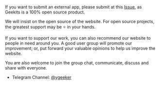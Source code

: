 If you want to submit an external app, please submit at this [Issue](https://github.com/RiverTwilight/YgkTool/issues/64), as Geekits is a 100% open source product.

We will insist on the open source of the website. For open source projects, the greatest support may be ⭐ in your hands.

If you want to support our work, you can also recommend our website to people in need around you. A good user group will promote our improvement; or, put forward your valuable opinions to help us improve the website.

You are also welcome to join the group chat, communicate, discuss and share with everyone.

-   Telegram Channel: [@ygeeker](https://t.me/ygeeker)

